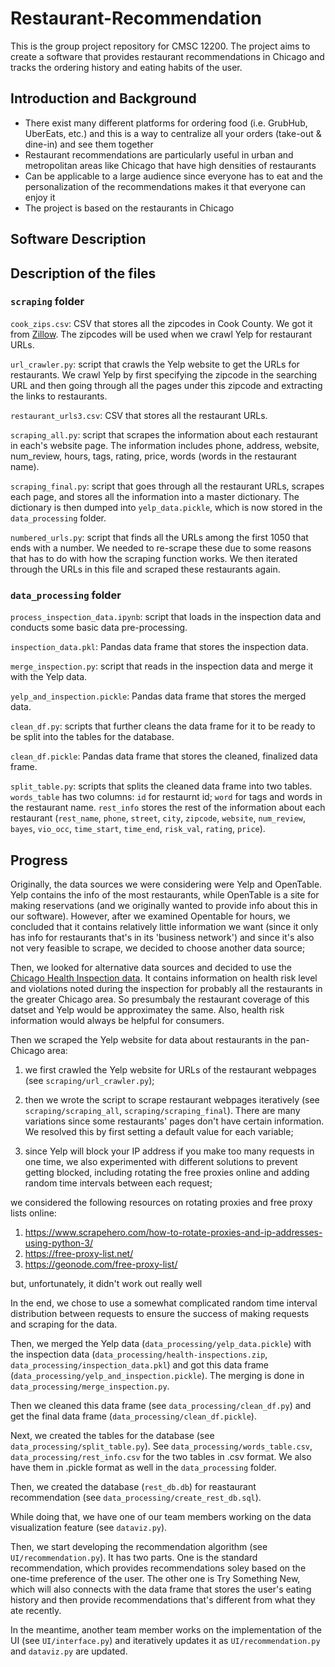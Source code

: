 # Restaurant-Recommendation
This is the group project repository for CMSC 12200. The project aims to create a software that provides restaurant recommendations in Chicago and tracks the ordering history and eating habits of the user. 

## Introduction and Background
* There exist many different platforms for ordering food (i.e. GrubHub, UberEats, etc.) and this is a way to centralize all your orders (take-out & dine-in) and see them together 
* Restaurant recommendations are particularly useful in urban and metropolitan areas like Chicago that have high densities of restaurants 
* Can be applicable to a large audience since everyone has to eat and the personalization of the recommendations makes it that everyone can enjoy it 
* The project is based on the restaurants in Chicago 

## Software Description 


## Description of the files 

### `scraping` folder 

`cook_zips.csv`: CSV that stores all the zipcodes in Cook County. We got it from [Zillow](https://www.zillow.com/browse/homes/il/cook-county/). The zipcodes will be used when we crawl Yelp for restaurant URLs. 

`url_crawler.py`: script that crawls the Yelp website to get the URLs for restaurants. We crawl Yelp by first specifying the zipcode in the searching URL and then going through all the pages under this zipcode and extracting the links to restaurants. 

`restaurant_urls3.csv`: CSV that stores all the restaurant URLs. 

`scraping_all.py`: script that scrapes the information about each restaurant in each's website page. The information includes phone, address, website, num_review, hours, tags, rating, price, words (words in the restaurant name). 

`scraping_final.py`: script that goes through all the restaurant URLs, scrapes each page, and stores all the information into a master dictionary. The dictionary is then dumped into `yelp_data.pickle`, which is now stored in the `data_processing` folder. 

`numbered_urls.py`: script that finds all the URLs among the first 1050 that ends with a number. We needed to re-scrape these due to some reasons that has to do with how the scraping function works. We then iterated through the URLs in this file and scraped these restaurants again. 

### `data_processing` folder 

`process_inspection_data.ipynb`: script that loads in the inspection data and conducts some basic data pre-processing.  

`inspection_data.pkl`: Pandas data frame that stores the inspection data.

`merge_inspection.py`: script that reads in the inspection data and merge it with the Yelp data. 

`yelp_and_inspection.pickle`: Pandas data frame that stores the merged data. 

`clean_df.py`: scripts that further cleans the data frame for it to be ready to be split into the tables for the database. 

`clean_df.pickle`: Pandas data frame that stores the cleaned, finalized data frame. 

`split_table.py`: scripts that splits the cleaned data frame into two tables. `words_table` has two columns: `id` for restaurnt id; `word` for tags and words in the restaurant name. `rest_info` stores the rest of the information about each restaurant (`rest_name`, `phone`, `street`, `city`, `zipcode`, `website`, `num_review`, `bayes`, `vio_occ`, `time_start`, `time_end`, `risk_val`, `rating`, `price`). 


## Progress 

Originally, the data sources we were considering were Yelp and OpenTable. Yelp contains the info of the most restaurants, while OpenTable is a site for making reservations (and we originally wanted to provide info about this in our software). However, after we examined Opentable for hours, we concluded that it contains relatively little information we want (since it only has info for restaurants that's in its 'business network') and since it's also not very feasible to scrape, we decided to choose another data source; 

Then, we looked for alternative data sources and decided to use the [Chicago Health Inspection data](https://www.kaggle.com/chicago/chi-restaurant-inspections). It contains information on health risk level and violations noted during the inspection for probably all the restaurants in the greater Chicago area. So presumbaly the restaurant coverage of this datset and Yelp would be approximatey the same. Also, health risk information would always be helpful for consumers.   

Then we scraped the Yelp website for data about restaurants in the pan-Chicago area: 

1. we first crawled the Yelp website for URLs of the restaurant webpages (see `scraping/url_crawler.py`);

2. then we wrote the script to scrape restaurant webpages iteratively (see `scraping/scraping_all`, `scraping/scraping_final`). There are many variations since some restaurants' pages don't have certain information. We resolved this by first setting a default value for each variable;  

3. since Yelp will block your IP address if you make too many requests in one time, we also experimented with different solutions to prevent getting blocked, including rotating the free proxies online and adding random time intervals between each request;

we considered the following resources on rotating proxies and free proxy lists online: 

1. https://www.scrapehero.com/how-to-rotate-proxies-and-ip-addresses-using-python-3/ 
2. https://free-proxy-list.net/ 
3. https://geonode.com/free-proxy-list/ 

but, unfortunately, it didn't work out really well 

In the end, we chose to use a somewhat complicated random time interval distribution between requests to ensure the success of making requests and scraping for the data. 

Then, we merged the Yelp data (`data_processing/yelp_data.pickle`) with the inspection data (`data_processing/health-inspections.zip`, `data_processing/inspection_data.pkl`) and got this data frame (`data_processing/yelp_and_inspection.pickle`). The merging is done in `data_processing/merge_inspection.py`. 

Then we cleaned this data frame (see `data_processing/clean_df.py`) and get the final data frame (`data_processing/clean_df.pickle`).

Next, we created the tables for the database (see `data_processing/split_table.py`). See `data_processing/words_table.csv`, `data_processing/rest_info.csv` for the two tables in .csv format. We also have them in .pickle format as well in the `data_processing` folder. 

Then, we created the database (`rest_db.db`) for reastaurant recommendation (see `data_processing/create_rest_db.sql`).

While doing that, we have one of our team members working on the data visualization feature (see `dataviz.py`).

Then, we start developing the recommendation algorithm (see `UI/recommendation.py`). It has two parts. One is the standard recommendation, which provides recommendations soley based on the one-time preference of the user. The other one is Try Something New, which will also connects with the data frame that stores the user's eating history and then provide recommendations that's different from what they ate recently. 

In the meantime, another team member works on the implementation of the UI (see `UI/interface.py`) and iteratively updates it as `UI/recommendation.py` and `dataviz.py` are updated. 

